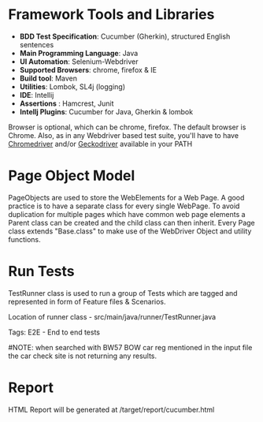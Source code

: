 # Framework Tools and Libraries
* **BDD Test Specification**: Cucumber (Gherkin), structured English sentences
* **Main Programming Language**: Java
* **UI Automation**: Selenium-Webdriver
* **Supported Browsers**: chrome, firefox & IE
* **Build tool**: Maven
* **Utilities**: Lombok, SL4j (logging)
* **IDE**: Intellij
* **Assertions** : Hamcrest, Junit
* **Intellj Plugins**: Cucumber for Java, Gherkin & lombok

Browser is optional, which can be chrome, firefox. The default browser is Chrome.
Also, as in any Webdriver based test suite, you'll have to have [Chromedriver](https://sites.google.com/a/chromium.org/chromedriver/) and/or [Geckodriver](https://github.com/mozilla/geckodriver/releases) available in your PATH

# Page Object Model
PageObjects are used to store the WebElements for a Web Page. A good practice is to have a separate class for every single WebPage. To avoid duplication for multiple pages which have common web page elements a Parent class can be created and the child class can then inherit.
Every Page class extends "Base.class" to make use of the WebDriver Object and utility functions.

# Run Tests
TestRunner class is used to run a group of Tests which are tagged and represented in form of Feature files & Scenarios.

Location of runner class  - src/main/java/runner/TestRunner.java

Tags:
E2E - End to end tests

#NOTE:
when searched with BW57 BOW car reg mentioned in the input file the car check site is not returning any results.

# Report
HTML Report will be generated at /target/report/cucumber.html



	
